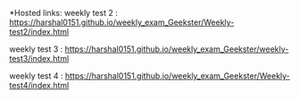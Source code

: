*Hosted links:
weekly test 2 : https://harshal0151.github.io/weekly_exam_Geekster/Weekly-test2/index.html

weekly test 3 : https://harshal0151.github.io/weekly_exam_Geekster/weekly-test3/index.html

weekly test 4 : https://harshal0151.github.io/weekly_exam_Geekster/Weekly-test4/index.html
